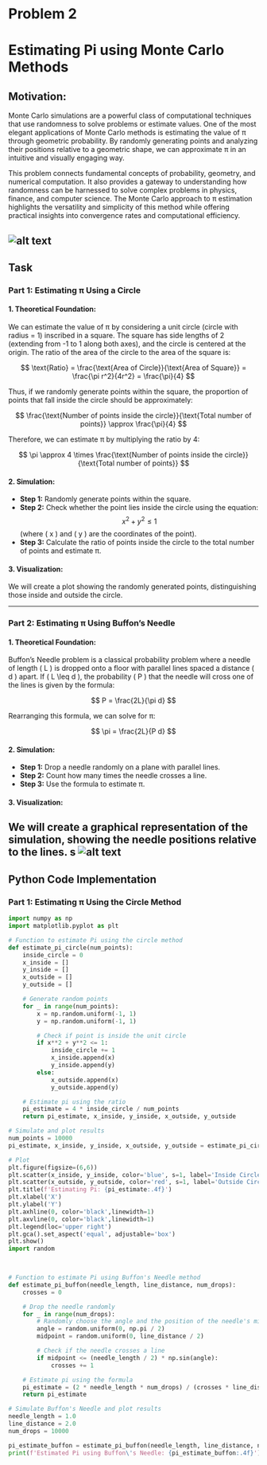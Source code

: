 # Problem 2
# Estimating Pi using Monte Carlo Methods

## Motivation:

Monte Carlo simulations are a powerful class of computational techniques that use randomness to solve problems or estimate values. One of the most elegant applications of Monte Carlo methods is estimating the value of π through geometric probability. By randomly generating points and analyzing their positions relative to a geometric shape, we can approximate π in an intuitive and visually engaging way.

This problem connects fundamental concepts of probability, geometry, and numerical computation. It also provides a gateway to understanding how randomness can be harnessed to solve complex problems in physics, finance, and computer science. The Monte Carlo approach to π estimation highlights the versatility and simplicity of this method while offering practical insights into convergence rates and computational efficiency.

![alt text](image-3.png)
---

## Task

### Part 1: Estimating π Using a Circle

#### 1. Theoretical Foundation:

We can estimate the value of π by considering a unit circle (circle with radius = 1) inscribed in a square. The square has side lengths of 2 (extending from -1 to 1 along both axes), and the circle is centered at the origin. The ratio of the area of the circle to the area of the square is:

$$ 
\text{Ratio} = \frac{\text{Area of Circle}}{\text{Area of Square}} = \frac{\pi r^2}{4r^2} = \frac{\pi}{4} 
$$

Thus, if we randomly generate points within the square, the proportion of points that fall inside the circle should be approximately:

$$ 
\frac{\text{Number of points inside the circle}}{\text{Total number of points}} \approx \frac{\pi}{4} 
$$

Therefore, we can estimate π by multiplying the ratio by 4:

$$ 
\pi \approx 4 \times \frac{\text{Number of points inside the circle}}{\text{Total number of points}} 
$$

#### 2. Simulation:

- **Step 1:** Randomly generate points within the square.
- **Step 2:** Check whether the point lies inside the circle using the equation: 
  $$ x^2 + y^2 \leq 1 $$ 
  (where \( x \) and \( y \) are the coordinates of the point).
- **Step 3:** Calculate the ratio of points inside the circle to the total number of points and estimate π.

#### 3. Visualization:

We will create a plot showing the randomly generated points, distinguishing those inside and outside the circle.

---

### Part 2: Estimating π Using Buffon’s Needle

#### 1. Theoretical Foundation:

Buffon’s Needle problem is a classical probability problem where a needle of length \( L \) is dropped onto a floor with parallel lines spaced a distance \( d \) apart. If \( L \leq d \), the probability \( P \) that the needle will cross one of the lines is given by the formula:

$$ 
P = \frac{2L}{\pi d} 
$$

Rearranging this formula, we can solve for π:

$$ 
\pi = \frac{2L}{P d} 
$$

#### 2. Simulation:

- **Step 1:** Drop a needle randomly on a plane with parallel lines.
- **Step 2:** Count how many times the needle crosses a line.
- **Step 3:** Use the formula to estimate π.

#### 3. Visualization:

We will create a graphical representation of the simulation, showing the needle positions relative to the lines.
s
![alt text](image-2.png)
---


## Python Code Implementation

### Part 1: Estimating π Using the Circle Method

```python
import numpy as np
import matplotlib.pyplot as plt

# Function to estimate Pi using the circle method
def estimate_pi_circle(num_points):
    inside_circle = 0
    x_inside = []
    y_inside = []
    x_outside = []
    y_outside = []

    # Generate random points
    for _ in range(num_points):
        x = np.random.uniform(-1, 1)
        y = np.random.uniform(-1, 1)

        # Check if point is inside the unit circle
        if x**2 + y**2 <= 1:
            inside_circle += 1
            x_inside.append(x)
            y_inside.append(y)
        else:
            x_outside.append(x)
            y_outside.append(y)

    # Estimate pi using the ratio
    pi_estimate = 4 * inside_circle / num_points
    return pi_estimate, x_inside, y_inside, x_outside, y_outside

# Simulate and plot results
num_points = 10000
pi_estimate, x_inside, y_inside, x_outside, y_outside = estimate_pi_circle(num_points)

# Plot
plt.figure(figsize=(6,6))
plt.scatter(x_inside, y_inside, color='blue', s=1, label='Inside Circle')
plt.scatter(x_outside, y_outside, color='red', s=1, label='Outside Circle')
plt.title(f'Estimating Pi: {pi_estimate:.4f}')
plt.xlabel('X')
plt.ylabel('Y')
plt.axhline(0, color='black',linewidth=1)
plt.axvline(0, color='black',linewidth=1)
plt.legend(loc='upper right')
plt.gca().set_aspect('equal', adjustable='box')
plt.show()
import random
 


# Function to estimate Pi using Buffon's Needle method
def estimate_pi_buffon(needle_length, line_distance, num_drops):
    crosses = 0

    # Drop the needle randomly
    for _ in range(num_drops):
        # Randomly choose the angle and the position of the needle's midpoint
        angle = random.uniform(0, np.pi / 2)
        midpoint = random.uniform(0, line_distance / 2)

        # Check if the needle crosses a line
        if midpoint <= (needle_length / 2) * np.sin(angle):
            crosses += 1

    # Estimate pi using the formula
    pi_estimate = (2 * needle_length * num_drops) / (crosses * line_distance)
    return pi_estimate

# Simulate Buffon's Needle and plot results
needle_length = 1.0
line_distance = 2.0
num_drops = 10000

pi_estimate_buffon = estimate_pi_buffon(needle_length, line_distance, num_drops)
print(f'Estimated Pi using Buffon\'s Needle: {pi_estimate_buffon:.4f}')
```
